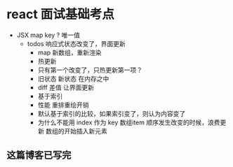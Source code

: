 # react 面试基础考点

- JSX map key ? 唯一值
  - todos 响应式状态改变了，界面更新
    - map 新数组，重新渲染
    - 热更新
    - 只有第一个改变了，只热更新第一项？
    - 旧状态 新状态 在内存之中
    - diff 差值 让界面更新
    - 基于索引
    - 性能
      重排重绘开销
    - 默认基于索引的比较，如果索引变了，则认为内容变了
    - 为什么不能用 index 作为 key
      数组item 顺序发生改变的时候，浪费更新
      数组的开始插入新元素

## 这篇博客已写完
